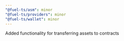 ```yaml
---
"@fuel-ts/asm": minor
"@fuel-ts/providers": minor
"@fuel-ts/wallet": minor
---
```


Added functionality for transferring assets to contracts
